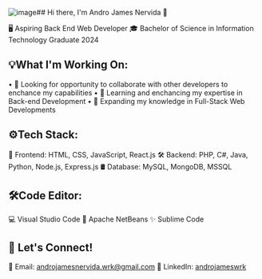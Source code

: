 ![image](https://github.com/user-attachments/assets/2ea6cc61-c39d-4de3-b8a1-75b87ce9634e)## Hi there, I'm Andro James Nervida 👋

🖥️ Aspiring Back End Web Developer
🎓 Bachelor of Science in Information Technology Graduate 2024

## 💡What I'm Working On:
• 🤝 Looking for opportunity to collaborate with other developers to enchance my capabilities
• 📝 Learning and enchancing my expertise in Back-end Development
• 🧠 Expanding my knowledge in Full-Stack Web Developments

## ⚙️Tech Stack:
🎨 Frontend: HTML, CSS, JavaScript, React.js
🛠 Backend: PHP, C#, Java, Python, Node.js, Express.js
🛢️ Database: MySQL, MongoDB, MSSQL

## 🛠️Code Editor:
💻 Visual Studio Code
🧊 Apache NetBeans
✨ Sublime Code

## 📩 Let's Connect!
📧 Email: androjamesnervida.wrk@gmail.com
🔗 LinkedIn: [androjameswrk](https://www.linkedin.com/in/andro-james-nervida-395736316/)

<!--
**androjameswrk/androjameswrk** is a ✨ _special_ ✨ repository because its `README.md` (this file) appears on your GitHub profile.

Here are some ideas to get you started:

- 🔭 I’m currently working on ...
- 🌱 I’m currently learning ...
- 👯 I’m looking to collaborate on ...
- 🤔 I’m looking for help with ...
- 💬 Ask me about ...
- 📫 How to reach me: ...
- 😄 Pronouns: ...
- ⚡ Fun fact: ...
-->
